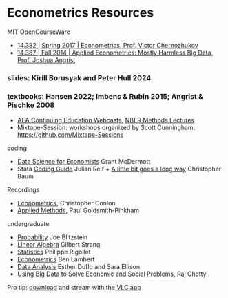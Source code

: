 # Econometrics Resources

MIT OpenCourseWare 
- [14.382 | Spring 2017 | Econometrics, Prof. Victor Chernozhukov](https://ocw.mit.edu/courses/14-382-econometrics-spring-2017/)
- [14.387 | Fall 2014 | Applied Econometrics: Mostly Harmless Big Data, Prof. Joshua Angrist](https://ocw.mit.edu/courses/14-387-applied-econometrics-mostly-harmless-big-data-fall-2014/)

### slides: Kirill Borusyak and Peter Hull 2024
### textbooks:  Hansen 2022; Imbens & Rubin 2015; Angrist & Pischke 2008

- [AEA Continuing Education Webcasts](https://www.aeaweb.org/conference/cont-ed), [NBER Methods Lectures](https://www-nber-org.ez.hhs.se/research/lectures?facet=lectureType%3AMethods%20Lecture&page=1&perPage=50)
- Mixtape-Session: workshops organized by Scott Cunningham: <https://github.com/Mixtape-Sessions>
  
coding
- [Data Science for Economists](https://github.com/uo-ec607/lectures) Grant McDermott
- Stata [Coding Guide](https://julianreif.com/guide/) Julian Reif + [A little bit goes a long
way](https://ideas.repec.org/p/boc/bocoec/612.html) Christopher Baum

Recordings
- [Econometrics](https://www.youtube.com/playlist?list=PL_vQFUgojoerLH1AfiBylg_UvbAaRncKx), Christopher Conlon
- [Applied Methods](https://www.youtube.com/playlist?list=PLWWcL1M3lLlojLTSVf2gGYQ_9TlPyPbiJ), Paul Goldsmith-Pinkham
  
undergraduate
   - [Probability](https://www.youtube.com/playlist?list=PL2SOU6wwxB0uwwH80KTQ6ht66KWxbzTIo) Joe Blitzstein 
   - [Linear Algebra](https://www.youtube.com/playlist?list=PLE7DDD91010BC51F8) Gilbert Strang 
   - [Statistics](https://www.youtube.com/playlist?list=PLUl4u3cNGP61MdtwGTqZA0MreSaDybji8) Philippe Rigollet
   - [Econometrics](https://ben-lambert.com/econometrics/) Ben Lambert 
   - [Data Analysis](https://www.youtube.com/playlist?list=PLUl4u3cNGP61ATaGTFcSp7bhogloD2wHP) Esther Duflo and Sara Ellison
   - [Using Big Data to Solve Economic and Social Problems](https://www.youtube.com/playlist?list=PLalrHnPrv5uDe-vDW5dPxTByQoZu6P6Hq), Raj Chetty 

Pro tip: [download](https://ummy.net/en70UL/) and stream with the [VLC app](https://www.videolan.org/vlc/) 

 
